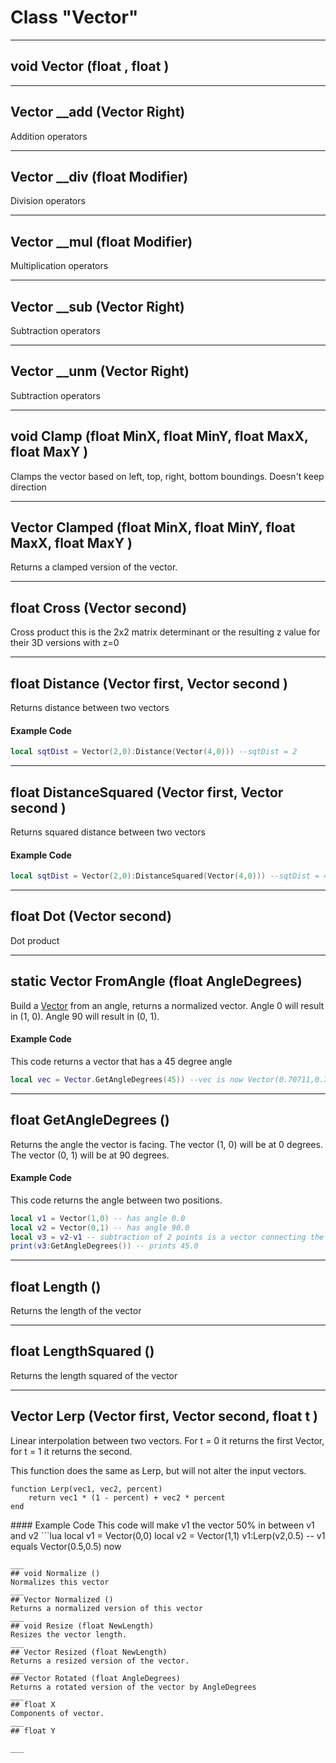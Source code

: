 # Class "Vector"
___ 
## void Vector (float , float  )

___ 
## Vector __add (Vector Right)
Addition operators 
___ 
## Vector __div (float Modifier)
Division operators 
___ 
## Vector __mul (float Modifier)
Multiplication operators 
___ 
## Vector __sub (Vector Right)
Subtraction operators 
___ 
## Vector __unm (Vector Right)
Subtraction operators 
___ 
## void Clamp (float MinX, float MinY, float MaxX, float MaxY )
Clamps the vector based on left, top, right, bottom boundings. Doesn't keep direction 
___ 
## Vector Clamped (float MinX, float MinY, float MaxX, float MaxY )
Returns a clamped version of the vector. 
___ 
## float Cross (Vector second)
Cross product this is the 2x2 matrix determinant or the resulting z value for their 3D versions with z=0 
___ 
## float Distance (Vector first, Vector second )
Returns distance between two vectors 
#### Example Code
```lua
local sqtDist = Vector(2,0):Distance(Vector(4,0))) --sqtDist = 2

```
___ 
## float DistanceSquared (Vector first, Vector second )
Returns squared distance between two vectors 
#### Example Code
```lua
local sqtDist = Vector(2,0):DistanceSquared(Vector(4,0))) --sqtDist = 4

```
___ 
## float Dot (Vector second)
Dot product 
___ 
## static Vector FromAngle (float AngleDegrees)
Build a <a class="el" href="class_vector.html">Vector</a> from an angle, returns a normalized vector. Angle 0 will result in (1, 0). Angle 90 will result in (0, 1). 
#### Example Code
This code returns a vector that has a 45 degree angle
```lua
local vec = Vector.GetAngleDegrees(45)) --vec is now Vector(0.70711,0.70711)

```
___ 
## float GetAngleDegrees ()

Returns the angle the vector is facing. The vector (1, 0) will be at 0 degrees. The vector (0, 1) will be at 90 degrees. 
#### Example Code
This code returns the angle between two positions.
```lua
local v1 = Vector(1,0) -- has angle 0.0
local v2 = Vector(0,1) -- has angle 90.0
local v3 = v2-v1 -- subtraction of 2 points is a vector connecting the two points
print(v3:GetAngleDegrees()) -- prints 45.0 

```
___ 
## float Length ()
Returns the length of the vector 
___ 
## float LengthSquared ()
Returns the length squared of the vector 
___ 
## Vector Lerp (Vector first, Vector second, float t )

Linear interpolation between two vectors. For t = 0 it returns the first Vector, for t = 1 it returns the second.

<div class="example_code">
This function does the same as Lerp, but will not alter the input vectors.
<pre><code class="language-lua">function Lerp(vec1, vec2, percent)
    return vec1 * (1 - percent) + vec2 * percent
end
</code></pre>
</div>
#### Example Code
This code will make v1 the vector 50% in between v1 and v2
```lua
local v1 = Vector(0,0)
local v2 = Vector(1,1)
v1:Lerp(v2,0.5) -- v1 equals  Vector(0.5,0.5)  now

```
___ 
## void Normalize ()
Normalizes this vector 
___ 
## Vector Normalized ()
Returns a normalized version of this vector 
___ 
## void Resize (float NewLength)
Resizes the vector length. 
___ 
## Vector Resized (float NewLength)
Returns a resized version of the vector. 
___ 
## Vector Rotated (float AngleDegrees)
Returns a rotated version of the vector by AngleDegrees 
___ 
## float X
Components of vector. 
___ 
## float Y

___ 
